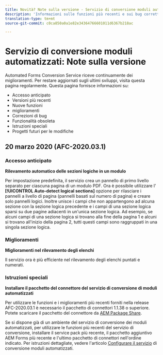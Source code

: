 ```yaml
---
title: Novità? Note sulla versione - Servizio di conversione moduli automatizzati
description: 'Informazioni sulle funzioni più recenti e sui bug corretti per il servizio di conversione moduli automatizzati '
translation-type: tm+mt
source-git-commit: c0ca850a0a1e82e34364766601011d6367b218ac

---
```



# Servizio di conversione moduli automatizzati: Note sulla versione

Automated Forms Conversion Service riceve continuamente dei miglioramenti. Per restare aggiornati sugli ultimi sviluppi, visita questa pagina regolarmente. Questa pagina fornisce informazioni su:

* Accesso anticipato
* Versioni più recenti
* Nuove funzioni
* miglioramenti
* Correzioni di bug
* Funzionalità obsoleta
* Istruzioni speciali
* Progetti futuri per le modifiche

## 20 marzo 2020 (AFC-2020.03.1)

### Accesso anticipato

**Rilevamento automatico delle sezioni logiche in un modulo**

Per impostazione predefinita, il servizio crea un pannello di primo livello separato per ciascuna pagina di un modulo PDF. Ora è possibile utilizzare l&#39; **[!UICONTROL Auto-detect logical sections]** opzione per rilasciare i pannelli a livello di pagina (pannelli basati sul numero di pagina) e creare solo pannelli logici. Inoltre unisce i campi che non appartengono ad alcuna sezione con la sezione logica precedente e i campi di una sezione logica sparsi su due pagine adiacenti in un&#39;unica sezione logica. Ad esempio, se alcuni campi di una sezione logica si trovano alla fine della pagina 1 e alcuni si trovano all&#39;inizio della pagina 2, tutti questi campi sono raggruppati in una singola sezione logica.

### Miglioramenti

**Miglioramenti nel rilevamento degli elenchi**

Il servizio ora è più efficiente nel rilevamento degli elenchi puntati e numerati.

### Istruzioni speciali

**Installare il pacchetto del connettore del servizio di conversione di moduli automatizzati**

Per utilizzare le funzioni e i miglioramenti più recenti forniti nella release AFC-2020.03.1 è necessario il pacchetto di connettori 1.1.38 o superiore. Potete scaricare il pacchetto del connettore da [AEM Package Share](https://www.adobeaemcloud.com/content/marketplace/marketplaceProxy.html?packagePath=/content/companies/public/adobe/packages/cq650/featurepack/AFCS-Connector-2020.03.1).

Se si dispone già di un ambiente del servizio di conversione dei moduli automatizzati, per utilizzare le funzioni più recenti del servizio di conversione, installare il service pack più recente, il pacchetto aggiuntivo AEM Forms più recente e l&#39;ultimo pacchetto di connettori nell&#39;ordine indicato. Per istruzioni dettagliate, vedere l&#39;articolo [Configurare il servizio](configure-service.md) di conversione moduli automatizzati.